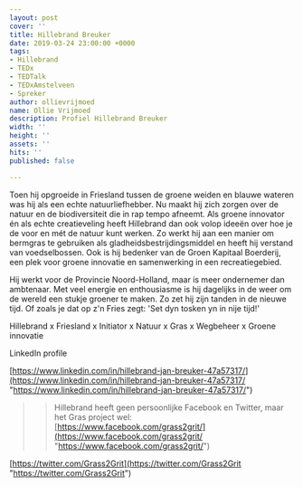```yaml
---
layout: post
cover: ''
title: Hillebrand Breuker
date: 2019-03-24 23:00:00 +0000
tags:
- Hillebrand
- TEDx
- TEDTalk
- TEDxAmstelveen
- Spreker
author: ollievrijmoed
name: Ollie Vrijmoed
description: Profiel Hillebrand Breuker
width: ''
height: ''
assets: ''
hits: ''
published: false

---
```

<p>Toen hij opgroeide in Friesland tussen de groene weiden en blauwe wateren was hij als een echte natuurliefhebber. Nu maakt hij zich zorgen over de natuur en de biodiversiteit die in rap tempo afneemt. Als groene innovator én als echte creatieveling heeft <span class="redx">Hillebrand</span> dan ook volop ideeën over hoe je de voor en mét de natuur kunt werken. Zo werkt hij aan een manier om bermgras te gebruiken als gladheidsbestrijdingsmiddel en heeft hij verstand van voedselbossen. Ook is hij bedenker van de Groen Kapitaal Boerderij, een plek voor groene innovatie en samenwerking in een recreatiegebied.<p>

<p>Hij werkt voor de Provincie Noord-Holland, maar is meer ondernemer dan ambtenaar. Met veel energie en enthousiasme is hij dagelijks in de weer om de wereld een stukje groener te maken. Zo zet hij zijn tanden in de nieuwe tijd. Of zoals je dat op z'n Fries zegt: 'Set dyn tosken yn in nije tijd!'<p>

Hillebrand <span class="redx">x</span> Friesland <span class="redx">x</span> Initiator <span class="redx">x</span> Natuur <span class="redx">x</span> Gras <span class="redx">x</span> Wegbeheer <span class="redx">x</span> Groene innovatie

LinkedIn profile

[https://www.linkedin.com/in/hillebrand-jan-breuker-47a57317/](https://www.linkedin.com/in/hillebrand-jan-breuker-47a57317/ "https://www.linkedin.com/in/hillebrand-jan-breuker-47a57317/")

> > Hillebrand heeft geen persoonlijke Facebook en Twitter, maar het Gras project wel:  
> > [https://www.facebook.com/grass2grit/](https://www.facebook.com/grass2grit/ "https://www.facebook.com/grass2grit/")

[https://twitter.com/Grass2Grit](https://twitter.com/Grass2Grit "https://twitter.com/Grass2Grit")